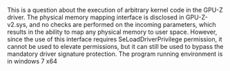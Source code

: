 This is a question about the execution of arbitrary kernel code in the GPU-Z driver. The physical memory mapping interface is disclosed in GPU-Z-v2.sys, and no checks are performed on the incoming parameters, which results in the ability to map any physical memory to user space. However, since the use of this interface requires SeLoadDriverPrivilege permission, it cannot be used to elevate permissions, but it can still be used to bypass the mandatory driver signature protection.
The program running environment is in windows 7 x64
